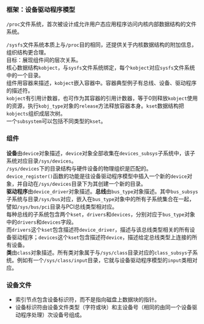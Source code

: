 ### 框架：设备驱动程序模型

`/proc`文件系统，首次被设计成允许用户态应用程序访问内核内部数据结构的文件系统。

`/sysfs`文件系统本质上与`/proc`目的相同，还提供关于内核数据结构的附加信息，组织结构更合理。  
目标：展现组件间的层次关系。  
核心数据结构`kobject`，与`sysfs`文件系统绑定，每个`kobject`对应`sysfs`文件系统中的一个目录。  
组件用容器来描述，`kobject`嵌入容器中。容器典型例子有总线、设备、驱动程序的描述符。  
`kobject`有引用计数器，也可作为其容器的引用计数器，等于0则释放`kobject`使用的资源，执行`kobj_type`对象的`release`方法释放容器本身。`kset`数据结构把`kobjects`组织成层次树。  
一个`subsystem`可以包括不同类型的`kset`。

### 组件

**设备**由`device`对象描述，`device`对象全部收集在`devices_subsys`子系统中，该子系统对应目录`/sys/devices`。  
`/sys/devices`下的目录结构与硬件设备的物理组织是匹配的。  
`device_register()`函数的功能是往设备驱动程序模型中插入一个新的`device`对象，并自动在`/sys/devices`目录下为其创建一个新的目录。  
**驱动程序**由`device_driver`对象描述。**总线**由`bus_type`对象描述。其中`bus_subsys`子系统与目录`/sys/bus`对应，嵌入在`bus_type`对象中的所有子系统集合在一起，譬如`/sys/bus/pci`目录与PCI总线类型相对应。  
每种总线的子系统包含两个`kset`，`drivers`和`devices`，分别对应于`bus_type`对象中的`drivers`和`devices`字段。  
而`drivers`这个`kset`包含描述符`device_driver`，描述与该总线类型相关的所有设备驱动程序；`devices`这个`kset`包含描述符`device`，描述给定总线类型上连接的所有设备。  
**类**由`class`对象描述。所有类对象属于与`/sys/class`目录对应的`class_subsys`子系统。例如有一个`/sys/class/input`目录，它就与设备驱动程序模型的`input`类相对应。

### 设备文件

* 索引节点包含设备标识符，而不是指向磁盘上数据块的指针。
* 设备标识符由设备文件类型（字符或块）和主设备号（相同的由同一个设备驱动程序处理）次设备号组成。